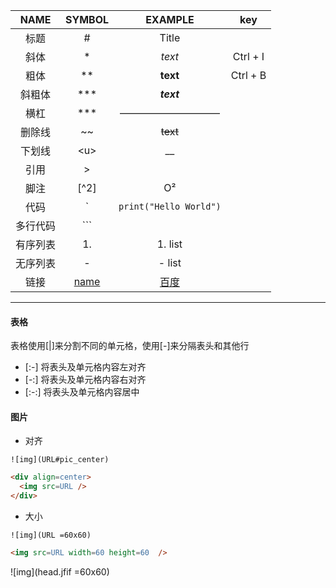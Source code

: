 |NAME|SYMBOL|EXAMPLE|key|
|:-:|:-:|:-:|:-:|
|标题|#|Title|
|斜体|*|*text*|Ctrl + I|
|粗体|**|**text**|Ctrl + B|
|斜粗体|***|***text***|
|横杠|***|——————————|
|删除线|~~|~~text~~|
|下划线|\<u\>|__|
|引用|>|
|脚注|[^2]|O²|
|代码|`|`print("Hello World")`|
|多行代码|```||
|有序列表|1.|1. list|
|无序列表|-|- list|
|链接|[name](link)|[百度](https://www.baidu.com)|

***

#### 表格
表格使用[|]来分割不同的单元格，使用[-]来分隔表头和其他行
- [:-] 将表头及单元格内容左对齐
- [-:] 将表头及单元格内容右对齐
- [:-:] 将表头及单元格内容居中

#### 图片
- 对齐
```
![img](URL#pic_center)
```
```HTML
<div align=center>
  <img src=URL />
</div>
```
- 大小
```
![img](URL =60x60)
```
```HTML
<img src=URL width=60 height=60  />
```
![img](head.jfif =60x60)
